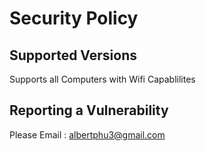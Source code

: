 # Security Policy

## Supported Versions

Supports all Computers with Wifi Capablilites 



## Reporting a Vulnerability

Please  Email  : albertphu3@gmail.com
